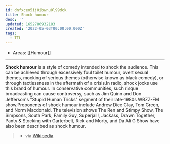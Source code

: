 ```yaml
---
id: dnfxceo5ij0ibwnu0l99dck
title: Shock humour
desc: ''
updated: 1652786932183
created: '2022-05-03T00:00:00.000Z'
tags:
  - TIL
---
```


- Areas: [[Humour]]

---

**Shock humour** is a style of comedy intended to shock the audience. This can be achieved through excessively foul toilet humour, overt sexual themes, mocking of serious themes (otherwise known as black comedy), or through tactlessness in the aftermath of a crisis.In radio, shock jocks use this brand of humour. In conservative communities, such risque broadcasting can cause controversy, such as Jim Quinn and Don Jefferson's "Stupid Human Tricks" segment of their late-1980s WBZZ-FM show.Proponents of shock humour include Andrew Dice Clay, Tom Green, and Norm Macdonald. The television shows The Ren and Stimpy Show, The Simpsons, South Park, Family Guy, Superjail!, Jackass, Drawn Together, Panty & Stocking with Garterbelt, Rick and Morty, and Da Ali G Show have also been described as shock humour. 
> - via [Wikipedia](https://en.wikipedia.org/wiki/Shock%20humour)
